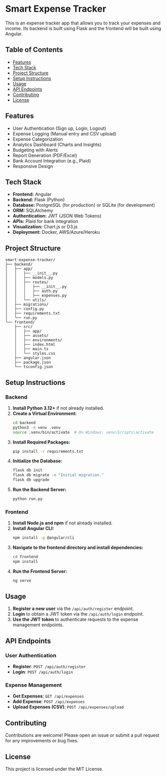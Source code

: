 # Smart Expense Tracker

This is an expense tracker app that allows you to track your expenses and income. Its backend is built using Flask and
the frontend will be built using Angular.

## Table of Contents

- [Features](#features)
- [Tech Stack](#tech-stack)
- [Project Structure](#project-structure)
- [Setup Instructions](#setup-instructions)
- [Usage](#usage)
- [API Endpoints](#api-endpoints)
- [Contributing](#contributing)
- [License](#license)

## Features

- User Authentication (Sign up, Login, Logout)
- Expense Logging (Manual entry and CSV upload)
- Expense Categorization
- Analytics Dashboard (Charts and Insights)
- Budgeting with Alerts
- Report Generation (PDF/Excel)
- Bank Account Integration (e.g., Plaid)
- Responsive Design

## Tech Stack

- **Frontend:** Angular
- **Backend:** Flask (Python)
- **Database:** PostgreSQL (for production) or SQLite (for development)
- **ORM:** SQLAlchemy
- **Authentication:** JWT (JSON Web Tokens)
- **APIs:** Plaid for bank integration
- **Visualization:** Chart.js or D3.js
- **Deployment:** Docker, AWS/Azure/Heroku

## Project Structure

```
smart-expense-tracker/
├── backend/
│   ├── app/
│   │   ├── __init__.py
│   │   ├── models.py
│   │   ├── routes/
│   │   │   ├── __init__.py
│   │   │   ├── auth.py
│   │   │   ├── expenses.py
│   │   └── utils/
│   ├── migrations/
│   ├── config.py
│   ├── requirements.txt
│   └── run.py
└── frontend/
    ├── src/
    │   ├── app/
    │   ├── assets/
    │   ├── environments/
    │   ├── index.html
    │   ├── main.ts
    │   └── styles.css
    ├── angular.json
    ├── package.json
    └── tsconfig.json
```

## Setup Instructions

### Backend

1. **Install Python 3.12+** if not already installed.
2. **Create a Virtual Environment:**
   ```bash
   cd backend
   python3 -m venv .venv
   source .venv/bin/activate  # On Windows: venv\Scripts\activate
   ```
3. **Install Required Packages:**
   ```bash
   pip install -r requirements.txt
   ```
4. **Initialize the Database:**
   ```bash
   flask db init
   flask db migrate -m "Initial migration."
   flask db upgrade
   ```
5. **Run the Backend Server:**
   ```bash
   python run.py
   ```

### Frontend

1. **Install Node.js and npm** if not already installed.
2. **Install Angular CLI:**
   ```bash
   npm install -g @angular/cli
   ```
3. **Navigate to the frontend directory and install dependencies:**
   ```bash
   cd frontend
   npm install
   ```
4. **Run the Frontend Server:**
   ```bash
   ng serve
   ```

## Usage

1. **Register a new user** via the `/api/auth/register` endpoint.
2. **Login** to obtain a JWT token via the `/api/auth/login` endpoint.
3. **Use the JWT token** to authenticate requests to the expense management endpoints.

## API Endpoints

### User Authentication

- **Register**: `POST /api/auth/register`
- **Login**: `POST /api/auth/login`

### Expense Management

- **Get Expenses**: `GET /api/expenses`
- **Add Expense**: `POST /api/expenses`
- **Upload Expenses (CSV)**: `POST /api/expenses/upload`

## Contributing

Contributions are welcome! Please open an issue or submit a pull request for any improvements or bug fixes.

## License

This project is licensed under the MIT License.
